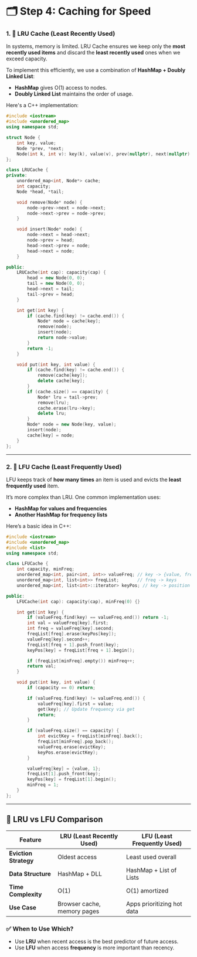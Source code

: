 
# 🗂️ Step 4: Caching for Speed

### 1. 🧠 LRU Cache (Least Recently Used)
In systems, memory is limited. LRU Cache ensures we keep only the **most recently used items** and discard the **least recently used** ones when we exceed capacity.

To implement this efficiently, we use a combination of **HashMap + Doubly Linked List**:
- **HashMap** gives O(1) access to nodes.
- **Doubly Linked List** maintains the order of usage.

Here's a C++ implementation:

```cpp
#include <iostream>
#include <unordered_map>
using namespace std;

struct Node {
    int key, value;
    Node *prev, *next;
    Node(int k, int v): key(k), value(v), prev(nullptr), next(nullptr) {}
};

class LRUCache {
private:
    unordered_map<int, Node*> cache;
    int capacity;
    Node *head, *tail;

    void remove(Node* node) {
        node->prev->next = node->next;
        node->next->prev = node->prev;
    }

    void insert(Node* node) {
        node->next = head->next;
        node->prev = head;
        head->next->prev = node;
        head->next = node;
    }

public:
    LRUCache(int cap): capacity(cap) {
        head = new Node(0, 0);
        tail = new Node(0, 0);
        head->next = tail;
        tail->prev = head;
    }

    int get(int key) {
        if (cache.find(key) != cache.end()) {
            Node* node = cache[key];
            remove(node);
            insert(node);
            return node->value;
        }
        return -1;
    }

    void put(int key, int value) {
        if (cache.find(key) != cache.end()) {
            remove(cache[key]);
            delete cache[key];
        }
        if (cache.size() == capacity) {
            Node* lru = tail->prev;
            remove(lru);
            cache.erase(lru->key);
            delete lru;
        }
        Node* node = new Node(key, value);
        insert(node);
        cache[key] = node;
    }
};
```


---

### 2. 🧠 LFU Cache (Least Frequently Used)
LFU keeps track of **how many times** an item is used and evicts the **least frequently used** item.

It’s more complex than LRU. One common implementation uses:
- **HashMap for values and frequencies**
- **Another HashMap for frequency lists**

Here’s a basic idea in C++:

```cpp
#include <iostream>
#include <unordered_map>
#include <list>
using namespace std;

class LFUCache {
    int capacity, minFreq;
    unordered_map<int, pair<int, int>> valueFreq; // key -> {value, freq}
    unordered_map<int, list<int>> freqList;       // freq -> keys
    unordered_map<int, list<int>::iterator> keyPos; // key -> position in list

public:
    LFUCache(int cap): capacity(cap), minFreq(0) {}

    int get(int key) {
        if (valueFreq.find(key) == valueFreq.end()) return -1;
        int val = valueFreq[key].first;
        int freq = valueFreq[key].second;
        freqList[freq].erase(keyPos[key]);
        valueFreq[key].second++;
        freqList[freq + 1].push_front(key);
        keyPos[key] = freqList[freq + 1].begin();

        if (freqList[minFreq].empty()) minFreq++;
        return val;
    }

    void put(int key, int value) {
        if (capacity == 0) return;

        if (valueFreq.find(key) != valueFreq.end()) {
            valueFreq[key].first = value;
            get(key); // Update frequency via get
            return;
        }

        if (valueFreq.size() == capacity) {
            int evictKey = freqList[minFreq].back();
            freqList[minFreq].pop_back();
            valueFreq.erase(evictKey);
            keyPos.erase(evictKey);
        }

        valueFreq[key] = {value, 1};
        freqList[1].push_front(key);
        keyPos[key] = freqList[1].begin();
        minFreq = 1;
    }
};
```


---

## 🔄 LRU vs LFU Comparison

| Feature              | LRU (Least Recently Used)  | LFU (Least Frequently Used) |
|---------------------|-----------------------------|------------------------------|
| **Eviction Strategy** | Oldest access              | Least used overall           |
| **Data Structure**   | HashMap + DLL               | HashMap + List of Lists      |
| **Time Complexity**  | O(1)                        | O(1) amortized                |
| **Use Case**         | Browser cache, memory pages | Apps prioritizing hot data   |

### ✅ When to Use Which?
- Use **LRU** when recent access is the best predictor of future access.
- Use **LFU** when access **frequency** is more important than recency.

